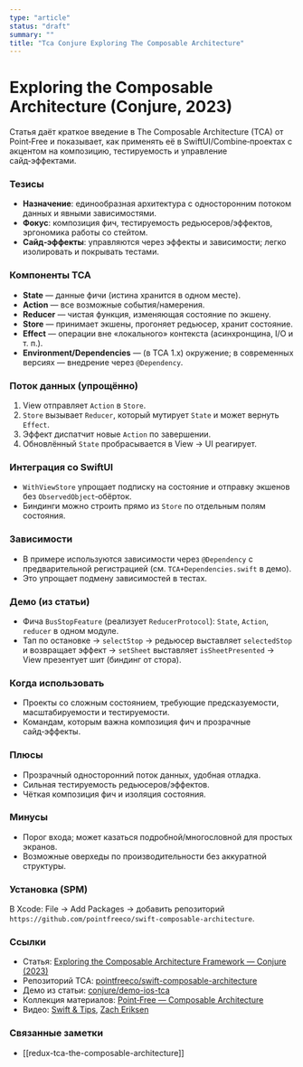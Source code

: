 ```yaml
---
type: "article"
status: "draft"
summary: ""
title: "Tca Conjure Exploring The Composable Architecture"
---
```


# Exploring the Composable Architecture (Conjure, 2023)

Статья даёт краткое введение в The Composable Architecture (TCA) от Point‑Free и показывает, как применять её в SwiftUI/Combine‑проектах с акцентом на композицию, тестируемость и управление сайд‑эффектами.

### Тезисы
- **Назначение**: единообразная архитектура с односторонним потоком данных и явными зависимостями.
- **Фокус**: композиция фич, тестируемость редьюсеров/эффектов, эргономика работы со стейтом.
- **Сайд‑эффекты**: управляются через эффекты и зависимости; легко изолировать и покрывать тестами.

### Компоненты TCA
- **State** — данные фичи (истина хранится в одном месте).
- **Action** — все возможные события/намерения.
- **Reducer** — чистая функция, изменяющая состояние по экшену.
- **Store** — принимает экшены, прогоняет редьюсер, хранит состояние.
- **Effect** — операции вне «локального» контекста (асинхронщина, I/O и т. п.).
- **Environment/Dependencies** — (в TCA 1.x) окружение; в современных версиях — внедрение через `@Dependency`.

### Поток данных (упрощённо)
1. View отправляет `Action` в `Store`.
2. `Store` вызывает `Reducer`, который мутирует `State` и может вернуть `Effect`.
3. Эффект диспатчит новые `Action` по завершении.
4. Обновлённый `State` пробрасывается в View → UI реагирует.

### Интеграция со SwiftUI
- `WithViewStore` упрощает подписку на состояние и отправку экшенов без `ObservedObject`‑обёрток.
- Биндинги можно строить прямо из `Store` по отдельным полям состояния.

### Зависимости
- В примере используются зависимости через `@Dependency` с предварительной регистрацией (см. `TCA+Dependencies.swift` в демо).
- Это упрощает подмену зависимостей в тестах.

### Демо (из статьи)
- Фича `BusStopFeature` (реализует `ReducerProtocol`): `State`, `Action`, `reducer` в одном модуле.
- Тап по остановке → `selectStop` → редьюсер выставляет `selectedStop` и возвращает эффект → `setSheet` выставляет `isSheetPresented` → View презентует шит (биндинг от стора).

### Когда использовать
- Проекты со сложным состоянием, требующие предсказуемости, масштабируемости и тестируемости.
- Командам, которым важна композиция фич и прозрачные сайд‑эффекты.

### Плюсы
- Прозрачный односторонний поток данных, удобная отладка.
- Сильная тестируемость редьюсеров/эффектов.
- Чёткая композиция фич и изоляция состояния.

### Минусы
- Порог входа; может казаться подробной/многословной для простых экранов.
- Возможные оверхеды по производительности без аккуратной структуры.

### Установка (SPM)
В Xcode: File → Add Packages → добавить репозиторий `https://github.com/pointfreeco/swift-composable-architecture`.

### Ссылки
- Статья: [Exploring the Composable Architecture Framework — Conjure (2023)](https://insight.conjure.co.uk/the-composable-architecture-2eae60963248)
- Репозиторий TCA: [pointfreeco/swift-composable-architecture](https://github.com/pointfreeco/swift-composable-architecture)
- Демо из статьи: [conjure/demo-ios-tca](https://github.com/conjure/demo-ios-tca)
- Коллекция материалов: [Point‑Free — Composable Architecture](https://www.pointfree.co/collections/composable-architecture)
- Видео: [Swift & Tips](https://youtu.be/SfFDj6qT-xg), [Zach Eriksen](https://youtu.be/MmzMHNO9cno)

### Связанные заметки
- [[redux-tca-the-composable-architecture]]


